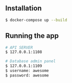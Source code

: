 ## Installation

```bash
$ docker-compose up --build
```

## Running the app

```bash
# API SERVER
$ 127.0.0.1:1108

# Database admin panel
$ 127.0.0.1:1109
$ username: awesome
$ password: awesome
